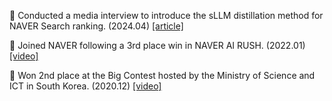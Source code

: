 📎 Conducted a media interview to introduce the sLLM distillation method for NAVER Search ranking. (2024.04) <a href="https://www.ddaily.co.kr/page/view/2024042516090288558" target="_blank">[article]</a>

📎 Joined NAVER following a 3rd place win in NAVER AI RUSH. (2022.01) <a href="https://www.youtube.com/watch?v=DmYW-mt6vfY" target="_blank">[video]</a>

📎 Won 2nd place at the Big Contest hosted by the Ministry of Science and ICT in South Korea. (2020.12) <a href="https://youtu.be/32Y5Vtngc-Y?t=8457" target="_blank">[video]</a>
